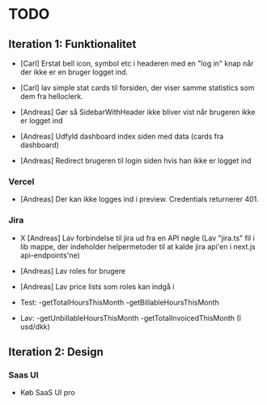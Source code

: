 # TODO

## Iteration 1: Funktionalitet

- [Carl] Erstat bell icon, symbol etc i headeren med en "log in" knap når der ikke er en bruger logget ind.
- [Carl] lav simple stat cards til forsiden, der viser samme statistics som dem fra helloclerk.

- [Andreas] Gør så SidebarWithHeader ikke bliver vist når brugeren ikke er logget ind
- [Andreas] Udfyld dashboard index siden med data (cards fra dashboard)
- [Andreas] Redirect brugeren til login siden hvis han ikke er logget ind

### Vercel
- [Andreas] Der kan ikke logges ind i preview. Credentials returnerer 401.

### Jira
- X [Andreas] Lav forbindelse til jira ud fra en API nøgle (Lav "jira.ts" fil i lib mappe, der indeholder helpermetoder til at kalde jira api'en i next.js api-endpoints'ne)
- [Andreas] Lav roles for brugere
- [Andreas] Lav price lists som roles kan indgå i

- Test:
-getTotalHoursThisMonth
-getBillableHoursThisMonth

- Lav:
-getUnbillableHoursThisMonth
-getTotalInvoicedThisMonth (I usd/dkk)

## Iteration 2: Design

### Saas UI
- Køb SaaS UI pro